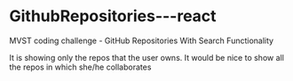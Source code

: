 # GithubRepositories---react

MVST coding challenge - GitHub Repositories With Search Functionality

It is showing only the repos that the user owns. It would be nice to show all the repos in which she/he collaborates
